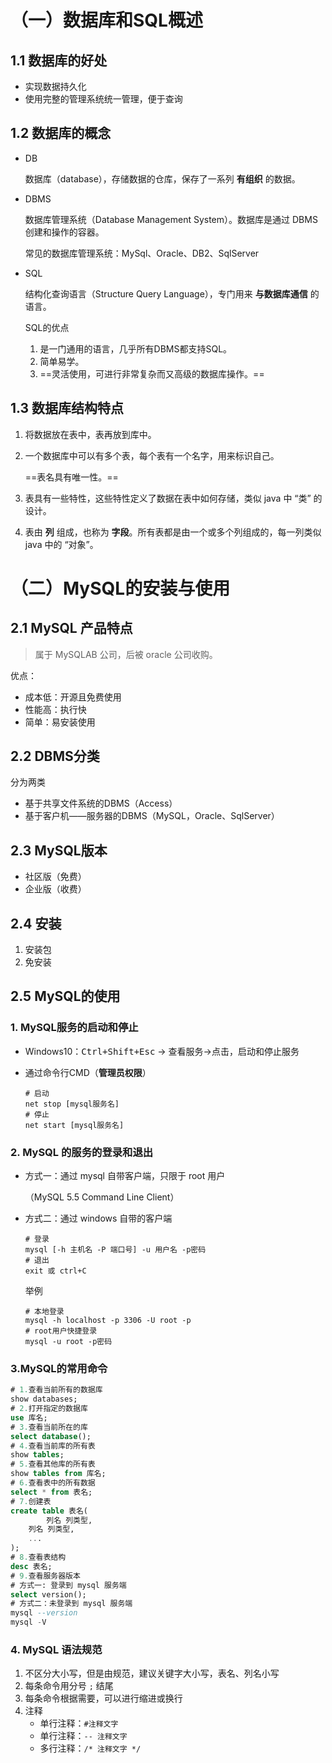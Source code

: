 # （一）数据库和SQL概述

## 1.1 数据库的好处

+ 实现数据持久化
+ 使用完整的管理系统统一管理，便于查询

## 1.2 数据库的概念

+ DB

  数据库（database），存储数据的仓库，保存了一系列 **有组织** 的数据。

+ DBMS

  数据库管理系统（Database Management System）。数据库是通过 DBMS 创建和操作的容器。

  常见的数据库管理系统：MySql、Oracle、DB2、SqlServer

+ SQL

  结构化查询语言（Structure Query Language），专门用来 **与数据库通信** 的语言。

  SQL的优点

  1. 是一门通用的语言，几乎所有DBMS都支持SQL。
  2. 简单易学。
  3. ==灵活使用，可进行非常复杂而又高级的数据库操作。==

## 1.3 数据库结构特点

1. 将数据放在表中，表再放到库中。

2. 一个数据库中可以有多个表，每个表有一个名字，用来标识自己。

   ==表名具有唯一性。==

3. 表具有一些特性，这些特性定义了数据在表中如何存储，类似 java 中 “类” 的设计。

4. 表由 **列** 组成，也称为 **字段**。所有表都是由一个或多个列组成的，每一列类似 java 中的 “对象”。

# （二）MySQL的安装与使用

## 2.1 MySQL 产品特点

> 属于 MySQLAB 公司，后被 oracle 公司收购。

优点：

+ 成本低：开源且免费使用
+ 性能高：执行快
+ 简单：易安装使用

## 2.2 DBMS分类

分为两类

+ 基于共享文件系统的DBMS（Access）
+ 基于客户机——服务器的DBMS（MySQL，Oracle、SqlServer）

## 2.3 MySQL版本

+ 社区版（免费）
+ 企业版（收费）

## 2.4 安装

1. 安装包
2. 免安装

## 2.5 MySQL的使用

### 1. MySQL服务的启动和停止

+ Windows10：<kbd>Ctrl+Shift+Esc</kbd> -> 查看服务->点击，启动和停止服务

+ 通过命令行CMD（**管理员权限**）

  ```
  # 启动
  net stop [mysql服务名]
  # 停止
  net start [mysql服务名]
  ```

### 2. MySQL 的服务的登录和退出

+ 方式一：通过 mysql 自带客户端，只限于 root 用户 

  （MySQL 5.5 Command Line Client）

+ 方式二：通过 windows 自带的客户端

  ```
  # 登录
  mysql [-h 主机名 -P 端口号] -u 用户名 -p密码
  # 退出
  exit 或 ctrl+C
  ```

  举例

  ```
  # 本地登录
  mysql -h localhost -p 3306 -U root -p
  # root用户快捷登录
  mysql -u root -p密码
  ```

### 3.MySQL的常用命令

```sql
# 1.查看当前所有的数据库
show databases;
# 2.打开指定的数据库
use 库名;
# 3.查看当前所在的库
select database();
# 4.查看当前库的所有表
show tables;
# 5.查看其他库的所有表
show tables from 库名;
# 6.查看表中的所有数据
select * from 表名;
# 7.创建表
create table 表名(
		列名 列类型,
  	列名 列类型,
  	...
);
# 8.查看表结构
desc 表名;
# 9.查看服务器版本
# 方式一: 登录到 mysql 服务端
select version();
# 方式二：未登录到 mysql 服务端
mysql --version
mysql -V
```

### 4. MySQL 语法规范

1. 不区分大小写，但是由规范，建议关键字大小写，表名、列名小写
2. 每条命令用分号 `;` 结尾
3. 每条命令根据需要，可以进行缩进或换行
4. 注释
   + 单行注释：`#注释文字`
   + 单行注释：`-- 注释文字`
   + 多行注释：`/* 注释文字 */`